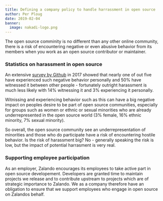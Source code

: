 ```yaml
---
title: Defining a company policy to handle harrassment in open source
author: Per Ploug
date: 2019-02-04
banner:
  image: nakadi-logo.png
---
```


The open source comminity is no different than any other online community, there is a risk of encountering negative or even abusive behavior from its members when you work as an open source contributor or maintainer. 

### Statistics on harassment in open source
An extensive [survey by Github](https://opensourcesurvey.org/2017/) in 2017 showed that nearly one of out five have experienced such negative behavior personally and 50% have witnessed it between other people - fortunately outright harassment is much less likely with 14% witnessing it and 3% experiencing it personally. 

Witnissing and experiencing behavior such as this can have a big negative impact on peoples desire to be part of open source communities, especially for groups such as women or ethnic or sexual minorities who are already underrepresented in the open source world (3% female, 16% ethnic minority, 7% sexual minority).

So overall, the open source community see an underrepresentation of minorities and those who do participate have a risk of encountering hostile behavior. Is the risk of harassment big? No - generally speaking the risk is low, but the impact of potential harrasment is very real. 

### Supporting employee participation
As an employer, Zalando encourages its employees to take active part in open source developement. Developers are granted time to maintain projects we release and to contribute upstream to projects which are of strategic importance to Zalando. We as a company therefore have an obligation to ensure that we support employees who engage in open source on Zalandos behalf. 


